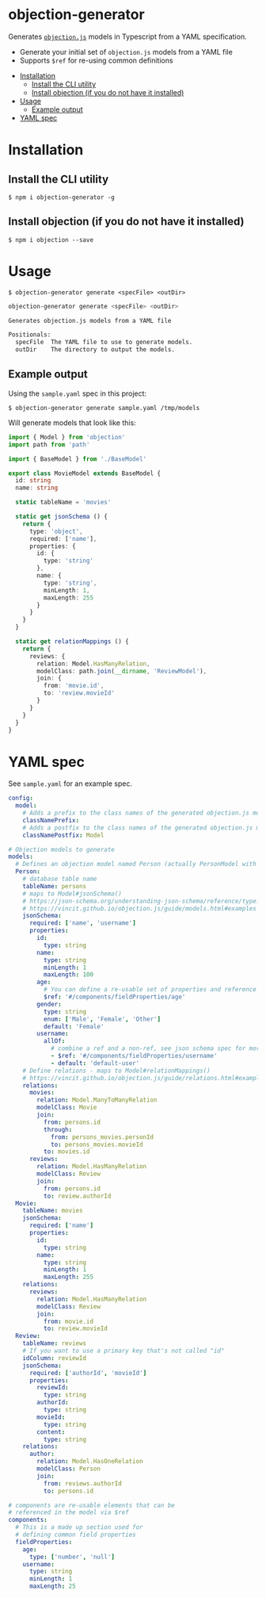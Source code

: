 # objection-generator

Generates [`objection.js`](https://github.com/vincit/objection.js) models in Typescript 
from a YAML specification.

- Generate your initial set of `objection.js` models from a YAML file
- Supports `$ref` for re-using common definitions

<!-- TOC -->
- [Installation](#installation)
  - [Install the CLI utility](#install-the-cli-utility)
  - [Install objection (if you do not have it installed)](#install-objection-if-you-do-not-have-it-installed)
- [Usage](#usage)
  - [Example output](#example-output)
- [YAML spec](#yaml-spec)

<!-- TOC END -->

# Installation

## Install the CLI utility

`$ npm i objection-generator -g`

## Install objection (if you do not have it installed)

`$ npm i objection --save`

# Usage

`$ objection-generator generate <specFile> <outDir>`

```bash
objection-generator generate <specFile> <outDir>

Generates objection.js models from a YAML file

Positionals:
  specFile  The YAML file to use to generate models.                                                    [string] [required]
  outDir    The directory to output the models.                                                         [string] [required]
```

## Example output

Using the `sample.yaml` spec in this project:

`$ objection-generator generate sample.yaml /tmp/models`

Will generate models that look like this:

```typescript
import { Model } from 'objection'
import path from 'path'

import { BaseModel } from './BaseModel'

export class MovieModel extends BaseModel {
  id: string
  name: string

  static tableName = 'movies'

  static get jsonSchema () {
    return {
      type: 'object',
      required: ['name'],
      properties: {
        id: {
          type: 'string'
        },
        name: {
          type: 'string',
          minLength: 1,
          maxLength: 255
        }
      }
    }
  }

  static get relationMappings () {
    return {
      reviews: {
        relation: Model.HasManyRelation,
        modelClass: path.join(__dirname, 'ReviewModel'),
        join: {
          from: 'movie.id',
          to: 'review.movieId'
        }
      }
    }
  }
}
```

# YAML spec

See `sample.yaml` for an example spec.

```yaml
config:
  model:
    # Adds a prefix to the class names of the generated objection.js models
    classNamePrefix:
    # Adds a postfix to the class names of the generated objection.js models
    classNamePostfix: Model

# Objection models to generate
models:
  # Defines an objection model named Person (actually PersonModel with the postfix)
  Person:
    # database table name
    tableName: persons
    # maps to Model#jsonSchema()
    # https://json-schema.org/understanding-json-schema/reference/type.html
    # https://vincit.github.io/objection.js/guide/models.html#examples
    jsonSchema:
      required: ['name', 'username']
      properties:
        id:
          type: string
        name:
          type: string
          minLength: 1
          maxLength: 100
        age:
          # You can define a re-usable set of properties and reference them via $ref
          $ref: '#/components/fieldProperties/age'
        gender:
          type: string
          enum: ['Male', 'Female', 'Other']
          default: 'Female'
        username:
          allOf:
            # combine a ref and a non-ref, see json schema spec for more info
            - $ref: '#/components/fieldProperties/username'
            - default: 'default-user'
    # Define relations - maps to Model#relationMappings()
    # https://vincit.github.io/objection.js/guide/relations.html#examples
    relations:
      movies:
        relation: Model.ManyToManyRelation
        modelClass: Movie
        join:
          from: persons.id
          through:
            from: persons_movies.personId
            to: persons_movies.movieId
          to: movies.id
      reviews:
        relation: Model.HasManyRelation
        modelClass: Review
        join:
          from: persons.id
          to: review.authorId
  Movie:
    tableName: movies
    jsonSchema:
      required: ['name']
      properties:
        id:
          type: string
        name:
          type: string
          minLength: 1
          maxLength: 255
    relations:
      reviews:
        relation: Model.HasManyRelation
        modelClass: Review
        join:
          from: movie.id
          to: review.movieId
  Review:
    tableName: reviews
    # If you want to use a primary key that's not called "id"
    idColumn: reviewId
    jsonSchema:
      required: ['authorId', 'movieId']
      properties:
        reviewId:
          type: string
        authorId:
          type: string
        movieId:
          type: string
        content:
          type: string
    relations:
      author:
        relation: Model.HasOneRelation
        modelClass: Person
        join:
          from: reviews.authorId
          to: persons.id

# components are re-usable elements that can be
# referenced in the model via $ref
components:
  # This is a made up section used for
  # defining common field properties
  fieldProperties:
    age:
      type: ['number', 'null']
    username:
      type: string
      minLength: 1
      maxLength: 25
```

